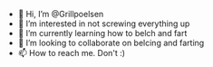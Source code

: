 - 👋 Hi, I’m @Grillpoelsen
- 👀 I’m interested in not screwing everything up
- 🌱 I’m currently learning how to belch and fart
- 💞️ I’m looking to collaborate on belcing and farting
- 📫 How to reach me. Don't :)

<!---
Grillpoelsen/Grillpoelsen is a ✨ special ✨ repository because its `README.md` (this file) appears on your GitHub profile.
You can click the Preview link to take a look at your changes.
--->
